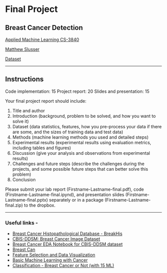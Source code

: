# Final Project

## Breast Cancer Detection

[Applied Machine Learning CS-3840](https://pilot.wright.edu/d2l/lms/dropbox/user/folder_submit_files.d2l?ou=624767&db=358827)

[Matthew Slusser](https://github.com/Sluss12/Applied-Machine-Learning-CS3840-01/tree/master/final-project)

[Dataset](https://www.kaggle.com/datasets/uciml/breast-cancer-wisconsin-data)

---

## Instructions

Code implementation: 15
Project report: 20
Slides and presentation: 15

Your final project report should include:

1. Title and author
2. Introduction (background, problem to be solved, and how you want to solve it)
3. Dataset (data statistics, features, how you pre-process your data if there are some, and the sizes of training data and test data)
4. Methods (machine learning methods you used and detailed steps)
5. Experimental results (experimental results using evaluation metrics, including tables and figures)
6. Discussion (give your analysis and observations from experimental results)
7. Challenges and future steps (describe the challenges during the projects, and some possible future steps that can better solve this problem)
8. Conclusion

Please submit your lab report (Firstname-Lastname-final.pdf), code (Firstname-Lastname-final.ipynd), and presentation slides (Firstname-Lastname-final.pptx) separately or in a package (Firstname-Lastname-final.zip) to the dropbox.

---

### Useful links -

- [Breast Cancer Histopathological Database - BreakHis](https://www.kaggle.com/datasets/ambarish/breakhis)
- [CBIS-DDSM: Breast Cancer Image Dataset](https://www.kaggle.com/datasets/awsaf49/cbis-ddsm-breast-cancer-image-dataset)
- [Breast Cancer EDA Notebook for CBIS-DDSM dataset](https://www.kaggle.com/code/awsaf49/breast-cancer-eda/notebook)
- [Breast Can](https://www.kaggle.com/code/yasserh/breast-cancer-diagnosis-best-ml-algorithms)
- [Feature Selection and Data Visualization](https://www.kaggle.com/code/kanncaa1/feature-selection-and-data-visualization)
- [Basic Machine Learning with Cancer](https://www.kaggle.com/code/gargmanish/basic-machine-learning-with-cancer)
- [Classification - Breast Cancer or Not (with 15 ML)](https://www.kaggle.com/code/mirichoi0218/classification-breast-cancer-or-not-with-15-ml)
